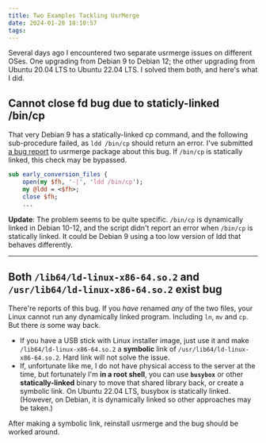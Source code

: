 ```yaml
---
title: Two Examples Tackling UsrMerge
date: 2024-01-20 18:10:57
tags:
---
```


Several days ago I encountered two separate usrmerge issues on different OSes. One upgrading from Debian 9 to Debian 12; the other upgrading from Ubuntu 20.04 LTS to Ubuntu 22.04 LTS. I solved them both, and here's what I did.

<!-- more -->

## Cannot close fd bug due to staticly-linked /bin/cp

That very Debian 9 has a statically-linked cp command, and the following sub-procedure failed, as `ldd /bin/cp` should return an error. I've submitted [a bug report](https://bugs.debian.org/cgi-bin/bugreport.cgi?bug=1061178) to usrmerge package about this bug. If `/bin/cp` is statically linked, this check may be bypassed.

```perl
sub early_conversion_files {
	open(my $fh, '-|', 'ldd /bin/cp');
	my @ldd = <$fh>;
	close $fh;
	...
```

**Update**: The problem seems to be quite specific. `/bin/cp` is dynamically linked in Debian 10-12, and the script didn't report an error when `/bin/cp` is statically linked. It could be Debian 9 using a too low version of ldd that behaves differently.

---

## Both `/lib64/ld-linux-x86-64.so.2` and `/usr/lib64/ld-linux-x86-64.so.2` exist bug

There're reports of this bug. If you *have* renamed *any* of the two files, your Linux cannot run any dynamically linked program. Including `ln`, `mv` and `cp`. But there *is* some way back.

- If you have a USB stick with Linux installer image, just use it and make `/lib64/ld-linux-x86-64.so.2` a **symbolic** link of `/usr/lib64/ld-linux-x86-64.so.2`. Hard link will not solve the issue.
- If, unfortunate like me, I do not have physical access to the server at the time, but fortunately I'm **in a root shell**, you can use **`busybox`** or other **statically-linked** binary to move that shared library back, or create a symbolic link. On Ubuntu 22.04 LTS, busybox is statically linked. (However, on Debian, it is dynamically linked so other approaches may be taken.) 

After making a symbolic link, reinstall usrmerge and the bug should be worked around.
